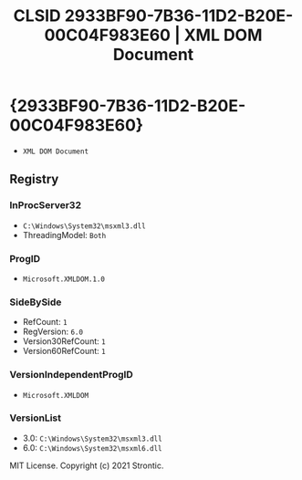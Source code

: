 ﻿---
title: "CLSID 2933BF90-7B36-11D2-B20E-00C04F983E60 | XML DOM Document"
excerpt: What is COM-Object CLSID 2933BF90-7B36-11D2-B20E-00C04F983E60?
---

# {2933BF90-7B36-11D2-B20E-00C04F983E60}

* `XML DOM Document`

## Registry


### InProcServer32

* `C:\Windows\System32\msxml3.dll`
* ThreadingModel: `Both`

### ProgID

* `Microsoft.XMLDOM.1.0`

### SideBySide

* RefCount: `1`
* RegVersion: `6.0`
* Version30RefCount: `1`
* Version60RefCount: `1`

### VersionIndependentProgID

* `Microsoft.XMLDOM`

### VersionList

* 3.0: `C:\Windows\System32\msxml3.dll`
* 6.0: `C:\Windows\System32\msxml6.dll`

MIT License. Copyright (c) 2021 Strontic.


